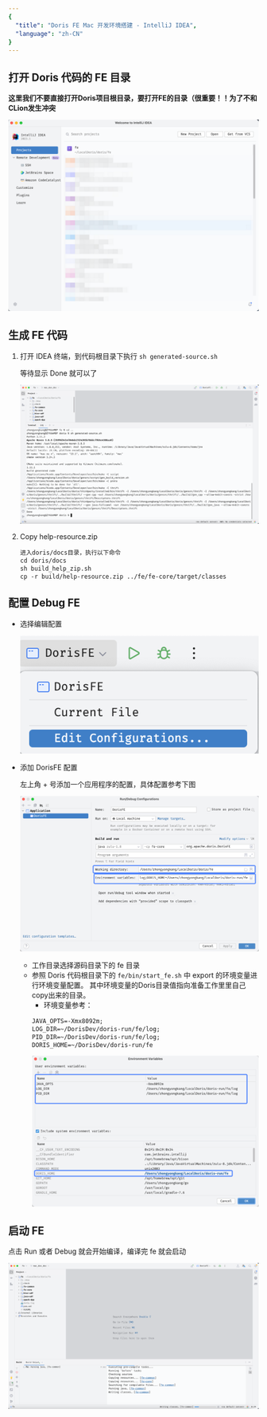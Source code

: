 ```yaml
---
{
  "title": "Doris FE Mac 开发环境搭建 - IntelliJ IDEA",
  "language": "zh-CN"
}
---
```


<!-- 
Licensed to the Apache Software Foundation (ASF) under one
or more contributor license agreements.  See the NOTICE file
distributed with this work for additional information
regarding copyright ownership.  The ASF licenses this file
to you under the Apache License, Version 2.0 (the
"License"); you may not use this file except in compliance
with the License.  You may obtain a copy of the License at

  http://www.apache.org/licenses/LICENSE-2.0

Unless required by applicable law or agreed to in writing,
software distributed under the License is distributed on an
"AS IS" BASIS, WITHOUT WARRANTIES OR CONDITIONS OF ANY
KIND, either express or implied.  See the License for the
specific language governing permissions and limitations
under the License.
-->

## 打开 Doris 代码的 FE 目录

**这里我们不要直接打开Doris项目根目录，要打开FE的目录（很重要！！为了不和CLion发生冲突**

![deployment1](/docs/images/mac-idea-deployment1.png)

## 生成 FE 代码

1. 打开 IDEA 终端，到代码根目录下执行
   `sh generated-source.sh`

    等待显示 Done 就可以了
    
    ![deployment2](/docs/images/mac-idea-deployment2.png)
2. Copy help-resource.zip 

    ```
    进入doris/docs目录，执行以下命令
    cd doris/docs
    sh build_help_zip.sh
    cp -r build/help-resource.zip ../fe/fe-core/target/classes
    ```

## 配置 Debug FE

- 选择编辑配置

  ![deployment3](/docs/images/mac-idea-deployment3.png)

- 添加 DorisFE 配置

  左上角 + 号添加一个应用程序的配置，具体配置参考下图

  ![deployment4](/docs/images/mac-idea-deployment4.png)

  - 工作目录选择源码目录下的 fe 目录
  - 参照 Doris 代码根目录下的 `fe/bin/start_fe.sh` 中 export 的环境变量进行环境变量配置。 
    其中环境变量的Doris目录值指向准备工作里里自己copy出来的目录。
    - 环境变量参考：
    ```
    JAVA_OPTS=-Xmx8092m;
    LOG_DIR=~/DorisDev/doris-run/fe/log;
    PID_DIR=~/DorisDev/doris-run/fe/log;
    DORIS_HOME=~/DorisDev/doris-run/fe
    ```
    ![deployment5](/docs/images/mac-idea-deployment5.png)

## 启动 FE

点击 Run 或者 Debug 就会开始编译，编译完 fe 就会启动

![deployment6](/docs/images/mac-idea-deployment6.png)
